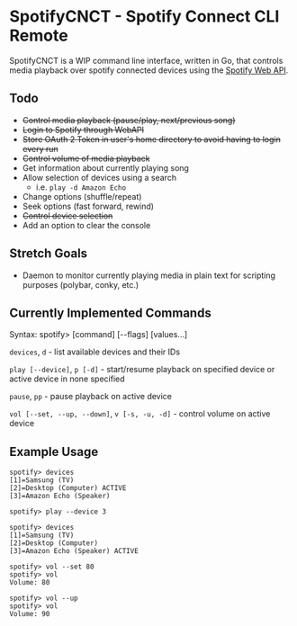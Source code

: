 # SpotifyCNCT - Spotify Connect CLI Remote

SpotifyCNCT is a WIP command line interface, written in Go, that controls media playback over spotify connected devices using the [Spotify Web API](https://api.spotify.com).

## Todo

- ~~Control media playback (pause/play, next/previous song)~~
- ~~Login to Spotify through WebAPI~~
- ~~Store OAuth 2 Token in user's home directory to avoid having to login every run~~
- ~~Control volume of media playback~~
- Get information about currently playing song
- Allow selection of devices using a search
  - i.e. `play -d Amazon Echo`
- Change options (shuffle/repeat)
- Seek options (fast forward, rewind)
- ~~Control device selection~~
- Add an option to clear the console

## Stretch Goals

- Daemon to monitor currently playing media in plain text for scripting purposes (polybar, conky, etc.)

## Currently Implemented Commands

Syntax: spotify> [command] [--flags] [values...]

`devices`, `d` - list available devices and their IDs

`play [--device]`, `p [-d]` - start/resume playback on specified device or active device in none specified

`pause`, `pp` - pause playback on active device

`vol [--set, --up, --down]`, `v [-s, -u, -d]` - control volume on active device


## Example Usage

```
spotify> devices
[1]=Samsung (TV)
[2]=Desktop (Computer) ACTIVE
[3]=Amazon Echo (Speaker)

spotify> play --device 3

spotify> devices
[1]=Samsung (TV)
[2]=Desktop (Computer)
[3]=Amazon Echo (Speaker) ACTIVE

spotify> vol --set 80
spotify> vol
Volume: 80

spotify> vol --up
spotify> vol
Volume: 90
```
